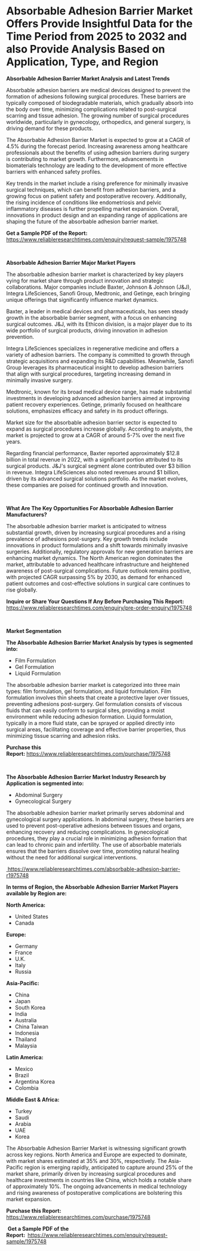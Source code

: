 <p><h1>Absorbable Adhesion Barrier Market Offers Provide Insightful Data for the Time Period from 2025 to 2032 and also Provide Analysis Based on Application, Type, and Region</h1></p><p><strong>Absorbable Adhesion Barrier Market Analysis and Latest Trends</strong></p>
<p><p>Absorbable adhesion barriers are medical devices designed to prevent the formation of adhesions following surgical procedures. These barriers are typically composed of biodegradable materials, which gradually absorb into the body over time, minimizing complications related to post-surgical scarring and tissue adhesion. The growing number of surgical procedures worldwide, particularly in gynecology, orthopedics, and general surgery, is driving demand for these products.</p><p>The Absorbable Adhesion Barrier Market is expected to grow at a CAGR of 4.5% during the forecast period. Increasing awareness among healthcare professionals about the benefits of using adhesion barriers during surgery is contributing to market growth. Furthermore, advancements in biomaterials technology are leading to the development of more effective barriers with enhanced safety profiles.</p><p>Key trends in the market include a rising preference for minimally invasive surgical techniques, which can benefit from adhesion barriers, and a growing focus on patient safety and postoperative recovery. Additionally, the rising incidence of conditions like endometriosis and pelvic inflammatory diseases is further propelling market expansion. Overall, innovations in product design and an expanding range of applications are shaping the future of the absorbable adhesion barrier market.</p></p>
<p><strong>Get a Sample PDF of the Report:&nbsp;</strong> <a href="https://www.reliableresearchtimes.com/enquiry/request-sample/1975748?utm_campaign=3576&utm_medium=2&utm_source=Github&utm_content=ia&utm_term=13042025&utm_id=absorbable-adhesion-barrier">https://www.reliableresearchtimes.com/enquiry/request-sample/1975748</a></p>
<p>&nbsp;</p>
<p><strong>Absorbable Adhesion Barrier Major Market Players</strong></p>
<p><p>The absorbable adhesion barrier market is characterized by key players vying for market share through product innovation and strategic collaborations. Major companies include Baxter, Johnson & Johnson (J&J), Integra LifeSciences, Sanofi Group, Medtronic, and Getinge, each bringing unique offerings that significantly influence market dynamics.</p><p>Baxter, a leader in medical devices and pharmaceuticals, has seen steady growth in the absorbable barrier segment, with a focus on enhancing surgical outcomes. J&J, with its Ethicon division, is a major player due to its wide portfolio of surgical products, driving innovation in adhesion prevention.</p><p>Integra LifeSciences specializes in regenerative medicine and offers a variety of adhesion barriers. The company is committed to growth through strategic acquisitions and expanding its R&D capabilities. Meanwhile, Sanofi Group leverages its pharmaceutical insight to develop adhesion barriers that align with surgical procedures, targeting increasing demand in minimally invasive surgery.</p><p>Medtronic, known for its broad medical device range, has made substantial investments in developing advanced adhesion barriers aimed at improving patient recovery experiences. Getinge, primarily focused on healthcare solutions, emphasizes efficacy and safety in its product offerings.</p><p>Market size for the absorbable adhesion barrier sector is expected to expand as surgical procedures increase globally. According to analysts, the market is projected to grow at a CAGR of around 5-7% over the next five years.</p><p>Regarding financial performance, Baxter reported approximately $12.8 billion in total revenue in 2022, with a significant portion attributed to its surgical products. J&J's surgical segment alone contributed over $3 billion in revenue. Integra LifeSciences also noted revenues around $1 billion, driven by its advanced surgical solutions portfolio. As the market evolves, these companies are poised for continued growth and innovation.</p></p>
<p>&nbsp;</p>
<p><strong>What Are The Key Opportunities For Absorbable Adhesion Barrier Manufacturers?</strong></p>
<p><p>The absorbable adhesion barrier market is anticipated to witness substantial growth, driven by increasing surgical procedures and a rising prevalence of adhesions post-surgery. Key growth trends include innovations in product formulations and a shift towards minimally invasive surgeries. Additionally, regulatory approvals for new generation barriers are enhancing market dynamics. The North American region dominates the market, attributable to advanced healthcare infrastructure and heightened awareness of post-surgical complications. Future outlook remains positive, with projected CAGR surpassing 5% by 2030, as demand for enhanced patient outcomes and cost-effective solutions in surgical care continues to rise globally.</p></p>
<p><strong>Inquire or Share Your Questions If Any Before Purchasing This Report:</strong> <a href="https://www.reliableresearchtimes.com/enquiry/pre-order-enquiry/1975748?utm_campaign=3576&utm_medium=2&utm_source=Github&utm_content=ia&utm_term=13042025&utm_id=absorbable-adhesion-barrier">https://www.reliableresearchtimes.com/enquiry/pre-order-enquiry/1975748</a></p>
<p>&nbsp;</p>
<p><strong>Market Segmentation</strong></p>
<p><strong>The Absorbable Adhesion Barrier Market Analysis by types is segmented into:</strong></p>
<p><ul><li>Film Formulation</li><li>Gel Formulation</li><li>Liquid Formulation</li></ul></p>
<p><p>The absorbable adhesion barrier market is categorized into three main types: film formulation, gel formulation, and liquid formulation. Film formulation involves thin sheets that create a protective layer over tissues, preventing adhesions post-surgery. Gel formulation consists of viscous fluids that can easily conform to surgical sites, providing a moist environment while reducing adhesion formation. Liquid formulation, typically in a more fluid state, can be sprayed or applied directly into surgical areas, facilitating coverage and effective barrier properties, thus minimizing tissue scarring and adhesion risks.</p></p>
<p><strong>Purchase this Report:&nbsp;</strong><a href="https://www.reliableresearchtimes.com/purchase/1975748?utm_campaign=3576&utm_medium=2&utm_source=Github&utm_content=ia&utm_term=13042025&utm_id=absorbable-adhesion-barrier">https://www.reliableresearchtimes.com/purchase/1975748</a></p>
<p>&nbsp;</p>
<p><strong>The Absorbable Adhesion Barrier Market Industry Research by Application is segmented into:</strong></p>
<p><ul><li>Abdominal Surgery</li><li>Gynecological Surgery</li></ul></p>
<p><p>The absorbable adhesion barrier market primarily serves abdominal and gynecological surgery applications. In abdominal surgery, these barriers are used to prevent post-operative adhesions between tissues and organs, enhancing recovery and reducing complications. In gynecological procedures, they play a crucial role in minimizing adhesion formation that can lead to chronic pain and infertility. The use of absorbable materials ensures that the barriers dissolve over time, promoting natural healing without the need for additional surgical interventions.</p></p>
<p><a href="https://www.reliableresearchtimes.com/absorbable-adhesion-barrier-r1975748?utm_campaign=3576&utm_medium=2&utm_source=Github&utm_content=ia&utm_term=13042025&utm_id=absorbable-adhesion-barrier">&nbsp;https://www.reliableresearchtimes.com/absorbable-adhesion-barrier-r1975748</a></p>
<p><strong>In terms of Region, the Absorbable Adhesion Barrier Market Players available by Region are:</strong></p>
<p>
    <p> <strong> North America: </strong>
        <ul>
            <li>United States</li>
            <li>Canada</li>
        </ul>
        </p> 
    <p> <strong> Europe: </strong>
        <ul>
            <li>Germany</li>
            <li>France</li>
            <li>U.K.</li>
            <li>Italy</li>
            <li>Russia</li>
        </ul>
        </p> 
    <p> <strong> Asia-Pacific: </strong>
        <ul>
            <li>China</li>
            <li>Japan</li>
            <li>South Korea</li>
            <li>India</li>
            <li>Australia</li>
            <li>China Taiwan</li>
            <li>Indonesia</li>
            <li>Thailand</li>
            <li>Malaysia</li>
        </ul>
        </p> 
    <p> <strong> Latin America: </strong>
        <ul>
            <li>Mexico</li>
            <li>Brazil</li>
            <li>Argentina Korea</li>
            <li>Colombia</li>
        </ul>
        </p> 
    <p> <strong> Middle East & Africa: </strong>
        <ul>
            <li>Turkey</li>
            <li>Saudi</li>
            <li>Arabia</li>
            <li>UAE</li>
            <li>Korea</li>
        </ul>
    </p>
    </p>
<p><p>The Absorbable Adhesion Barrier Market is witnessing significant growth across key regions. North America and Europe are expected to dominate, with market shares estimated at 35% and 30%, respectively. The Asia-Pacific region is emerging rapidly, anticipated to capture around 25% of the market share, primarily driven by increasing surgical procedures and healthcare investments in countries like China, which holds a notable share of approximately 10%. The ongoing advancements in medical technology and rising awareness of postoperative complications are bolstering this market expansion.</p></p>
<p><strong>Purchase this Report: </strong><a href="https://www.reliableresearchtimes.com/purchase/1975748?utm_campaign=3576&utm_medium=2&utm_source=Github&utm_content=ia&utm_term=13042025&utm_id=absorbable-adhesion-barrier">https://www.reliableresearchtimes.com/purchase/1975748</a></p>
<p>&nbsp;<strong>Get a Sample PDF of the Report:&nbsp;&nbsp;</strong><a href="https://www.reliableresearchtimes.com/enquiry/request-sample/1975748?utm_campaign=3576&utm_medium=2&utm_source=Github&utm_content=ia&utm_term=13042025&utm_id=absorbable-adhesion-barrier">https://www.reliableresearchtimes.com/enquiry/request-sample/1975748</a></p>
<p><strong></strong></p>
<p><p></p><p></p><p></p></p>